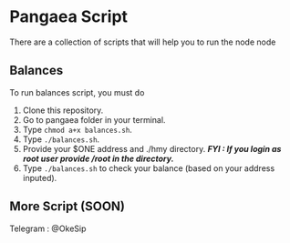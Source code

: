 # Pangaea Script
There are a collection of scripts that will help you to run the node node

## Balances
To run balances script, you must do 
1. Clone this repository.
2. Go to pangaea folder in your terminal.
3. Type `chmod a+x balances.sh`.
4. Type `./balances.sh`.
5. Provide your $ONE address and ./hmy directory. ***FYI : If you login as root user provide /root in the directory.***
6. Type `./balances.sh` to check your balance (based on your address inputed).

## More Script (SOON)

Telegram : @OkeSip
